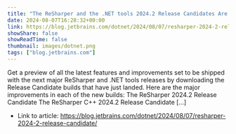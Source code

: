 ```yaml
---
title: "The ReSharper and the .NET tools 2024.2 Release Candidates Are Now Available"
date: 2024-08-07T16:28:32+00:00
link: https://blog.jetbrains.com/dotnet/2024/08/07/resharper-2024-2-release-candidate/
showShare: false
showReadTime: false
thumbnail: images/dotnet.png
tags: ["blog.jetbrains.com"]
---
```

Get a preview of all the latest features and improvements set to be shipped with the next major ReSharper and .NET tools releases by downloading the Release Candidate builds that have just landed. Here are the major improvements in each of the new builds: The ReSharper 2024.2 Release Candidate The ReSharper C++ 2024.2 Release Candidate […]

- Link to article: https://blog.jetbrains.com/dotnet/2024/08/07/resharper-2024-2-release-candidate/